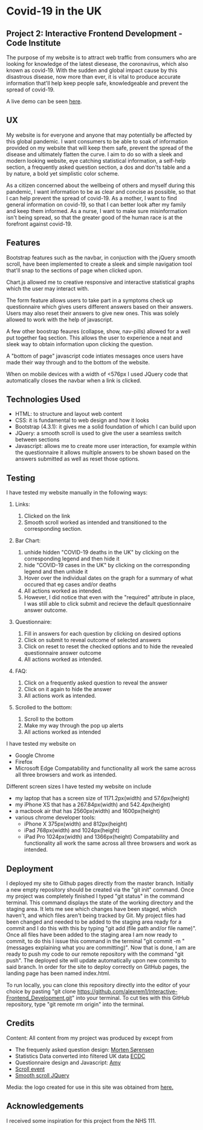 # Covid-19 in the UK

## Project 2: Interactive Frontend Development - Code Institute
The purpose of my website is to attract web traffic from consumers who are looking for knowledge of the latest diesease,  the coronavirus, which also known as covid-19. With the sudden and global impact cause by this disastrous disease, now more than ever, it is vital to produce accurate information that'll help keep people safe, knowledgeable and prevent the spread of covid-19. 

A live demo can be seen <a href="https://alexrem1.github.io/Interactive-Frontend-Development/">here</a>.

## UX
My website is for everyone and anyone that may potentially be affected by this global pandemic. I want consumers to be able to soak of information provided on my website that will keep them safe, prevent the spread of the disease and ultimately flatten the curve. I aim to do so with a sleek and modern looking website, eye catching statistical information, a self-help section, a frequently asked question section, a dos and don'ts table and a by nature, a bold yet simplistic color scheme.

As a citizen concerned about the wellbeing of others and myself during this pandemic, I want information to be as clear and concise as possible, so that I can help prevent the spread of covid-19.
As a mother, I want to find general information on covid-19, so that I can better look after my family and keep them informed.
As a nurse, I want to make sure misinformation isn't being spread, so that the greater good of the human race is at the forefront against covid-19.

## Features
Bootstrap features such as the navbar, in conjuction with the jQuery smooth scroll, have been implemented to create a sleek and simple navigation tool that'll snap to the sections of page when clicked upon.

Chart.js allowed me to creative responsive and interactive statistical graphs which the user may interact with.

The form feature allows users to take part in a symptoms check up questionnaire which gives users different answers based on their answers. Users may also reset their answers to give new ones. This was solely allowed to work with the help of javascript.

A few other boostrap feaures (collapse, show, nav-pills) allowed for a well put together faq section. This allows the user to experience a neat and sleek way to obtain information upon clicking the question.

A "bottom of page" javascript code intiates messages once users have made their way through and to the bottom of the website.

When on mobile devices with a width of <576px I used JQuery code that automatically closes the navbar when a link is clicked.


## Technologies Used
- HTML: to structure and layout web content
- CSS: it is fundamental to web design and how it looks
- Bootstrap (4.3.1): it gives me a solid foundation of which I can build upon
- JQuery: a smooth scroll is used to give the user a seamless switch between sections
- Javascript: allows me to create more user interaction, for example within the questionnaire it allows multiple answers to be shown based on the answers submitted as well as reset those options.

## Testing

I have tested my website manually in the following ways:

1. Links:
    1. Clicked on the link
    2. Smooth scroll worked as intended and transitioned to the corresponding section.

2. Bar Chart:
    1. unhide hidden "COVID-19 deaths in the UK" by clicking on the corresponding legend and then hide it
    2. hide "COVID-19 cases in the UK" by clicking on the corresponding legend and then unhide it
    3. Hover over the individual dates on the graph for a summary of what occured that eg cases and/or deaths
    4. All actions worked as intended.
    5. However, I did notice that even with the "required" attribute in place, I was still able to click submit and recieve the default questionnaire answer outcome.

3. Questionnaire:
    1. Fill in answers for each question by clicking on desired options
    2. Click on submit to reveal outcome of selected answers
    3. Click on reset to reset the checked options and to hide the revealed questionnaire answer outcome
    4. All actions worked as intended.

4. FAQ:
    1. Click on a frequently asked question to reveal the answer
    2. Click on it again to hide the answer
    3. All actions work as intended.

5. Scrolled to the bottom:
    1. Scroll to the bottom
    2. Make my way through the pop up alerts
    3. All actions worked as intended

I have tested my website on
- Google Chrome
- Firefox
- Microsoft Edge
Compatability and functionality all work the same across all three browsers and work as intended.

Different screen sizes I have tested my website on include
- my laptop that has a screen size of 1171.2px(width) and 57.6px(height)
- my iPhone XS that has a 267.84px(width) and 542.4px(height)
- a macbook air that has 2560px(width) and 1600px(height)
- various chrome developer tools:
    - iPhone X 375px(width) and 812px(height)
    - iPad 768px(width) and 1024px(height)
    - iPad Pro 1024px(width) and 1366px(height)
Compatability and functionality all work the same across all three browsers and work as intended.

## Deployment
I deployed my site to Github pages directly from the master branch. Initially a new empty repository should be created via the "git init" command. Once my project was completely finished I typed "git status" in the command terminal. This command displays the state of the working directory and the staging area. It lets me see which changes have been staged, which haven't, and which files aren't being tracked by Git. My project files had been changed and needed to be added to the staging area ready for a commit and I do this with this by typing "git add (file path and/or file name)". Once all files have been added to the staging area I am now ready to commit, to do this I issue this command in the terminal "git commit -m "(messages explaining what you are committing)". Now that is done, I am are ready to push my code to our remote repository with the command "git push". The deployed site will update automatically upon new commits to said branch. In order for the site to deploy correctly on GitHub pages, the landing page has been named index.html.

To run locally, you can clone this repository directly into the editor of your choice by pasting "git clone https://github.com/alexrem1/Interactive-Frontend_Development.git" into your terminal. To cut ties with this GitHub repository, type "git remote rm origin" into the terminal.

## Credits
Content: All content from my project was produced by except from
- The frequenly asked question design: <a href="https://codepen.io/moso/pen/vKGxMx">Morten Sørensen</a>
- Statistics Data converted into filtered UK data <a href="https://www.ecdc.europa.eu/en/geographical-distribution-2019-ncov-cases">ECDC</a> 
- Questionnaire design and Javascript: <a href="https://codepen.io/amyfu/pen/oLChg">Amy</a>
- <a href="https://www.youtube.com/watch?v=V9CY0F4Wc7M">Scroll event</a> 
- <a href="https://youtu.be/y9nlfqT4s9s?t=1025">Smooth scroll JQuery</a> 

Media: the logo created for use in this site was obtained from <a href="https://www.freelogodesign.org/">here.</a>

## Acknowledgements
I received some inspiration for this project from the NHS 111.
